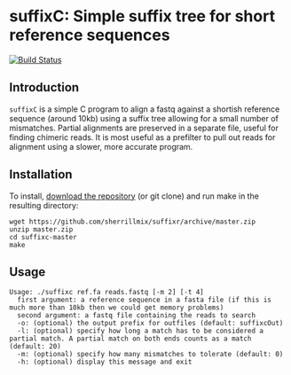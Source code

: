 # suffixC: Simple suffix tree for short reference sequences
[![Build Status](https://travis-ci.org/sherrillmix/suffixc.svg?branch=master)](https://travis-ci.org/sherrillmix/suffixc)

## Introduction
`suffixC` is a simple C program to align a fastq against a shortish reference sequence (around 10kb) using a suffix tree allowing for a small number of mismatches. Partial alignments are preserved in a separate file, useful for finding chimeric reads. It is most useful as a prefilter to pull out reads for alignment using a slower, more accurate program.

## Installation
To install, [download the repository](https://github.com/sherrillmix/suffixr/archive/master.zip) (or git clone) and run make in the resulting directory:

```
wget https://github.com/sherrillmix/suffixr/archive/master.zip
unzip master.zip
cd suffixc-master
make
```

## Usage
```
Usage: ./suffixc ref.fa reads.fastq [-m 2] [-t 4]
  first argument: a reference sequence in a fasta file (if this is much more than 10kb then we could get memory problems)
  second argument: a fastq file containing the reads to search
  -o: (optional) the output prefix for outfiles (default: suffixcOut)
  -l: (optional) specify how long a match has to be considered a partial match. A partial match on both ends counts as a match (default: 20)
  -m: (optional) specify how many mismatches to tolerate (default: 0)
  -h: (optional) display this message and exit
```

